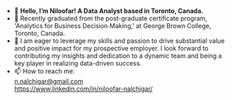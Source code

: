 - 👋 **Hello, I’m Niloofar! A Data Analyst based in Toronto, Canada.** 
- 🌱 Recently graduated from the post-graduate certificate program, 'Analytics for Business Decision Making,' at George Brown College, Toronto, Canada.  
- 💞️ I am eager to leverage my skills and passion to drive substantial value and positive impact for my prospective employer. I look forward to
      contributing my insights and dedication to a dynamic team and being a key player in realizing data-driven success.
- 📫 How to reach me:                   
      n.nalchigar@gmail.com        
      https://www.linkedin.com/in/niloofar-nalchigar/

<!---
NilNal/NilNal is a ✨ special ✨ repository because its `README.md` (this file) appears on your GitHub profile.
You can click the Preview link to take a look at your changes.
--->
